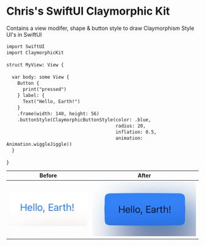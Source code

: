 # Chris's SwiftUI Claymorphic Kit

Contains a view modifer, shape & button style to draw Claymorphism Style UI's in SwiftUI

```
import SwiftUI
import ClaymorphicKit

struct MyView: View {
  
  var body: some View {
    Button {
      print("pressed")
    } label: {
      Text("Hello, Earth!")
    }
    .frame(width: 140, height: 56)
    .buttonStyle(ClaymorphicButtonStyle(color: .blue,
                                        radius: 20,
                                        inflation: 0.5,
                                        animation: Animation.wiggleJiggle))
  }
  
}
```

| Before | After |
|--------|-------|
![Before](Sources/ClaymorphicKit/ClaymorphicKit.docc/Resources/Images/01_Claymorphic.png)|![After](Sources/ClaymorphicKit/ClaymorphicKit.docc/Resources/Images/03_Claymorphic.png)

